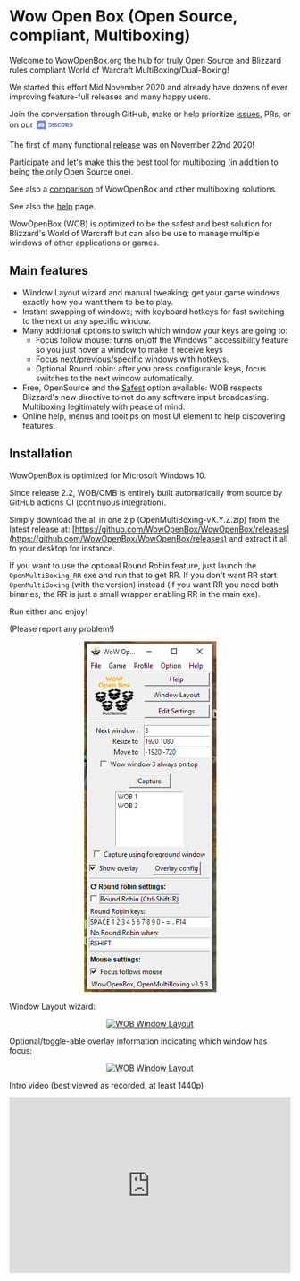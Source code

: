 # Wow Open Box (Open Source, compliant, Multiboxing)

Welcome to WowOpenBox.org the hub for truly Open Source and Blizzard rules compliant World of Warcraft MultiBoxing/Dual-Boxing!

We started this effort Mid November 2020 and already have dozens of ever improving feature-full releases and many happy users.

Join the conversation through GitHub, make or help prioritize [issues](https://github.com/WowOpenBox/WowOpenBox/issues/), PRs, or on our <a href="https://discord.gg/SMGvEeb"><img src="discord.svg" alt="discord" align="center" height="24pt"></a>

The first of many functional [release](https://github.com/WowOpenBox/WowOpenBox/releases) was on November 22nd 2020!

Participate and let's make this the best tool for multiboxing (in addition to being the only Open Source one).

See also a [comparison](https://github.com/WowOpenBox/WowOpenBox/wiki/compare) of WowOpenBox and other multiboxing solutions.

See also the [help](help) page.

WowOpenBox (WOB) is optimized to be the safest and best solution for Blizzard's World of Warcraft but can also be use to manage multiple windows of other applications or games.

## Main features

- Window Layout wizard and manual tweaking; get your game windows exactly how you want them to be to play.
- Instant swapping of windows; with keyboard hotkeys for fast switching to the next or any specific window.
- Many additional options to switch which window your keys are going to:
  - Focus follow mouse: turns on/off the Windows&trade; accessibility feature so you just hover a window to make it receive keys
  - Focus next/previous/specific windows with hotkeys.
  - Optional Round robin: after you press configurable keys, focus switches to the next window automatically.
- Free, OpenSource and the [Safest](https://github.com/WowOpenBox/WowOpenBox/wiki/FAQ#i-heard-wob-is-safer-than-jmb-how-so) option available: WOB respects Blizzard's new directive to not do any software input broadcasting. Multiboxing legitimately with peace of mind.
- Online help, menus and tooltips on most UI element to help discovering features.

## Installation

WowOpenBox is optimized for Microsoft Windows 10.

Since release 2.2, WOB/OMB is entirely built automatically from source by GitHub actions CI (continuous integration).

Simply download the all in one zip (OpenMultiBoxing-vX.Y.Z.zip) from the latest release at: [https://github.com/WowOpenBox/WowOpenBox/releases](https://github.com/WowOpenBox/WowOpenBox/releases) and extract it all to your desktop for instance.

If you want to use the optional Round Robin feature, just launch the `OpenMultiBoxing_RR` exe and run that to get RR. If you don't want RR start `OpenMultiBoxing` (with the version) instead (if you want RR you need both binaries, the RR is just a small wrapper enabling RR in the main exe).

Run either and enjoy!

(Please report any problem!)

<p align="center">
<img src="sshot3_5.png" alt="WOB / OMB 3.5 Screenshot (with RR)">
</p>

Window Layout wizard:

<p align="center">
<a href="sshotWindowLayout.png"><img src="sshotWindowLayout.png" alt="WOB Window Layout"></a>
</p>

Optional/toggle-able overlay information indicating which window has focus:

<p align="center">
<a href="sshotOverlay.png"><img src="sshotOverlay.png" alt="WOB Window Layout"></a>
</p>

Intro video (best viewed as recorded, at least 1440p)
<style>
.video-container {
	position:relative;
	padding-bottom:56.25%;
	padding-top:30px;
	height:0;
	overflow:hidden;
}

.video-container iframe, .video-container object, .video-container embed {
	position:absolute;
	top:0;
	left:0;
	width:100%;
	height:100%;
}
</style>

<div class="video-container"><iframe width="560" height="315" src="https://www.youtube.com/embed/s4sCBdkXqUk" frameborder="0" allow="accelerometer; autoplay; clipboard-write; encrypted-media; gyroscope; picture-in-picture" allowfullscreen></iframe></div>

